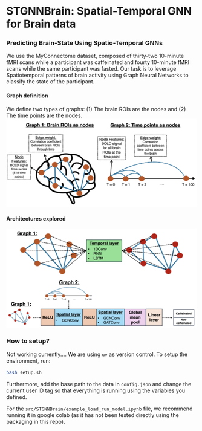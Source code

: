 # STGNNBrain: Spatial-Temporal GNN for Brain data
### Predicting Brain-State Using Spatio-Temporal GNNs
We use the MyConnectome dataset, composed of thirty-two 10-minute fMRI scans while a participant was caffeinated and fourty 10-minute fMRI scans while the same participant was fasted. Our task is to leverage Spatiotemporal patterns of brain activity using Graph Neural Networks to classify the state of the participant. 

#### Graph definition
We define two types of graphs: (1) The brain ROIs are the nodes and (2) The time points are the nodes. 
![Overview of the graphs created](figures/graphs.png)

#### Architectures explored

![Overview of the model architectures](figures/model_architecture.png)

### How to setup?

Not working currently....
We are using `uv` as version control. To setup the environment, run:

```bash
bash setup.sh
```

Furthermore, add the base path to the data in `config.json` and change the current user ID tag so that everything is running using the variables you defined. 

For the `src/STGNNBrain/example_load_run_model.ipynb` file, we recommend running it in google colab (as it has not been tested directly using the packaging in this repo). 